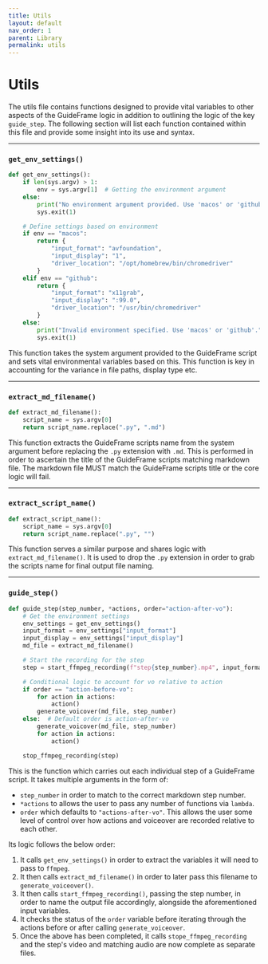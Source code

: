 ```yaml
---
title: Utils
layout: default
nav_order: 1
parent: Library
permalink: utils
---
```


# Utils
The utils file contains functions designed to provide vital variables to other aspects of the GuideFrame logic in addition to outlining the logic of the key `guide_step`. The following section will list each function contained within this file and provide some insight into its use and syntax.
___

### `get_env_settings()`
```python
def get_env_settings():
    if len(sys.argv) > 1:
        env = sys.argv[1]  # Getting the environment argument
    else:
        print("No environment argument provided. Use 'macos' or 'github'.")
        sys.exit(1)

    # Define settings based on environment
    if env == "macos":
        return {
            "input_format": "avfoundation",
            "input_display": "1",
            "driver_location": "/opt/homebrew/bin/chromedriver"
        }
    elif env == "github":
        return {
            "input_format": "x11grab",
            "input_display": ":99.0",
            "driver_location": "/usr/bin/chromedriver"
        }
    else:
        print("Invalid environment specified. Use 'macos' or 'github'.")
        sys.exit(1)
```
This function takes the system argument provided to the GuideFrame script and sets vital environmental variables based on this. This function is key in accounting for the variance in file paths, display type etc.
___

### `extract_md_filename()`
```python
def extract_md_filename():
    script_name = sys.argv[0]
    return script_name.replace(".py", ".md")
```
This function extracts the GuideFrame scripts name from the system argument before replacing the `.py` extension with `.md`. This is performed in order to ascertain the title of the GuideFrame scripts matching markdown file. The markdown file MUST match the GuideFrame scripts title or the core logic will fail.
___

### `extract_script_name()`
```python
def extract_script_name():
    script_name = sys.argv[0]
    return script_name.replace(".py", "")
```
This function serves a similar purpose and shares logic with `extract_md_filename()`. It is used to drop the `.py` extension in order to grab the scripts name for final output file naming.
___

### ```guide_step()```
```python
def guide_step(step_number, *actions, order="action-after-vo"):
    # Get the environment settings
    env_settings = get_env_settings()
    input_format = env_settings["input_format"]
    input_display = env_settings["input_display"]
    md_file = extract_md_filename()

    # Start the recording for the step
    step = start_ffmpeg_recording(f"step{step_number}.mp4", input_format, input_display)

    # Conditional logic to account for vo relative to action
    if order == "action-before-vo":
        for action in actions:
            action()
        generate_voicover(md_file, step_number)
    else:  # Default order is action-after-vo
        generate_voicover(md_file, step_number)
        for action in actions:
            action()

    stop_ffmpeg_recording(step)
```
This is the function which carries out each individual step of a GuideFrame script. It takes multiple arguments in the form of:
* `step_number` in order to match to the correct markdown step number.
* `*actions` to allows the user to pass any number of functions via `lambda`.
* `order` which defaults to `"actions-after-vo"`. This allows the user some level of control over how actions and voiceover are recorded relative to each other.

Its logic follows the below order:
1. It calls `get_env_settings()` in order to extract the variables it will need to pass to `ffmpeg`.
2. It then calls `extract_md_filename()` in order to later pass this filename to `generate_voiceover()`. 
3. It then calls `start_ffmpeg_recording()`, passing the step number, in order to name the output file accordingly, alongside the aforementioned input variables.
4. It checks the status of the `order` variable before iterating through the actions before or after calling `generate_voiceover`.
5. Once the above has been completed, it calls `stope_ffmpeg_recording` and the step's video and matching audio are now complete as separate files.







